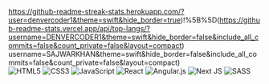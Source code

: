 https://github-readme-streak-stats.herokuapp.com/?user=denvercoder1&theme=swift&hide_border=true)!%5B%5D(https://github-readme-stats.vercel.app/api/top-langs/?username=DENVERCODER1&theme=swift&hide_border=false&include_all_commits=false&count_private=false&layout=compact) username=SAJWARKHAN&theme=swift&hide_border=false&include_all_commits=false&count_private=false&layout=compact) <br>
![HTML5](https://img.shields.io/badge/html5-%23E34F26.svg?style=plastic&logo=html5&logoColor=white) ![CSS3](https://img.shields.io/badge/css3-%231572B6.svg?style=plastic&logo=css3&logoColor=white) ![JavaScript](https://img.shields.io/badge/javascript-%23323330.svg?style=plastic&logo=javascript&logoColor=%23F7DF1E) ![React](https://img.shields.io/badge/react-%2320232a.svg?style=plastic&logo=react&logoColor=%2361DAFB) ![Angular.js](https://img.shields.io/badge/angular.js-%23E23237.svg?style=plastic&logo=angularjs&logoColor=white) ![Next JS](https://img.shields.io/badge/Next-black?style=plastic&logo=next.js&logoColor=white)  ![SASS](https://img.shields.io/badge/SASS-hotpink.svg?style=plastic&logo=SASS&logoColor=white)

